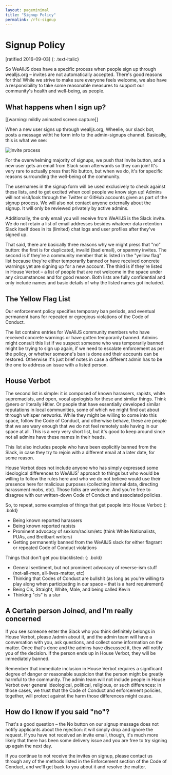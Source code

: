 ```yaml
---
layout: pageminimal
title: "Signup Policy"
permalink: /rfc-signup
---
```


# Signup Policy

[ratified 2016-09-03]
{: .text-italic}

So WeAllJS does have a specific process when people sign up through wealljs.org – invites are not automatically accepted. There's good reasons for this! While we strive to make sure everyone feels welcome, we also have a responsibility to take some reasonable measures to support our community's health and well-being, as people.

<div class="bordered-divider bordered-bottom"></div>

## What happens when I sign up?

[[warning: mildly animated screen capture]]

When a new user signs up through wealljs.org, Wheelie, our slack bot, posts a message witht he form info to the admin-signups channel. Basically, this is what we see:

![Invite process](https://files.slack.com/files-pri/T1WSA6TGQ-F1YH81UMN/invite-bot.gif)

For the overwhelming majority of signups, we push that Invite button, and a new user gets an email from Slack soon afterwards so they can join! It's very rare to actually press that No button, but when we do, it's for specific reasons surrounding the well-being of the community.

The usernames in the signup form will be used exclusively to check against these lists, and to get excited when cool people we know sign up! Admins will not visit/look through the Twitter or GitHub accounts given as part of the signup process. We will also not contact anyone externally about the signup. It will only be reviewed privately by active admins.

Additionally, the only email you will receive from WeAllJS is the Slack invite. We do not retain a list of email addresses besides whatever data retention Slack itself does in its (limited) chat logs and user profiles after they've signed up.

That said, there are basically three reasons why we might press that "no" button: the first is for duplicated, invalid (bad email), or spammy invites. The second is if they're a community member that is listed in the "yellow flag" list because they're either temporarily banned or have received concrete warnings yet are signing up for a new account. The third is if they're listed in House Verbot – a list of people that are not welcome in the space under any circumstances and for good reason. Both lists are fully confidential and only include names and basic details of why the listed names got included.

<div class="bordered-divider bordered-bottom"></div>

## The Yellow Flag List

Our enforcement policy specifies temporary ban periods, and eventual permanent bans for repeated or egregious violations of the Code of Conduct.

The list contains entries for WeAllJS community members who have received concrete warnings or have gotten temporarily banned. Admins might consult this list if we suspect someone who was temporarily banned might be trying to sign up again, if we need to escalate enforcement as per the policy, or whether someone's ban is done and their accounts can be restored. Otherwise it's just brief notes in case a different admin has to be the one to address an issue with a listed person.

<div class="bordered-divider bordered-bottom"></div>

## House Verbot

The second list is simple: it is composed of known harassers, rapists, white supremacists, and open, vocal apologists for these and similar things. Think @nero or literally Hitler. Or people that have essentially developed similar reputations in local communities, some of which we might find out about through whisper networks. While they might be willing to come into this space, follow the Code of Conduct, and otherwise behave, these are people that we are wary enough that we do not feel remotely safe having in our space at all. This is a very very short list, but it's good to keep around since not all admins have these names in their heads.

This list also includes people who have been explicitly banned from the Slack, in case they try to rejoin with a different email at a later date, for some reason.

House Verbot does not include anyone who has simply expressed some ideological differences to WeAllJS' approach to things but who would be willing to follow the rules here and who we do not believe would use their presence here for malicious purposes (collecting internal data, directing harassment mobs, etc). Those folks are welcome. And you're free to disagree with our written-down Code of Conduct and associated policies.

So, to repeat, some examples of things that get people into House Verbot:
{: .bold}

  * Being known reported harassers
  * Being known reported rapists
  * Prominent advocacy of sexism/racism/etc (think White Nationalists, PUAs, and Breitbart writers)
  * Getting permanently banned from the WeAllJS slack for either flagrant or repeated Code of Conduct violations

Things that don't get you blacklisted:
{: .bold}

  * General sentiment, but not prominent advocacy of reverse-ism stuff (not-all-men, all-lives-matter, etc)
  * Thinking that Codes of Conduct are bullshit (as long as you're willing to play along when participating in our space – that is a hard requirement)
  * Being Cis, Straight, White, Male, and being called Kevin
  * Thinking "cis" is a slur

<div class="bordered-divider bordered-bottom"></div>

## A Certain person Joined, and I'm really concerned

If you see someone enter the Slack who you think definitely belongs in House Verbot, please /admin about it, and the admin team will have a conversation with you, ask questions, and collect some information on the matter. Once that's done and the admins have discussed it, they will notify you of the decision. If the person ends up in House Verbot, they will be immediately banned.

Remember that immediate inclusion in House Verbot requires a significant degree of danger or reasonable suspicion that the person might be greatly harmful to the community. The admin team will not include people in House Verbot over general ideological, political, religious, or such differences: in those cases, we trust that the Code of Conduct and enforcement policies, together, will protect against the harm those differences might cause.

<div class="bordered-divider bordered-bottom"></div>

## How do I know if you said "no"?

That's a good question – the No button on our signup message does not notify applicants about the rejection: it will simply drop and ignore the request. If you have not received an invite email, though, it's much more likely that there has been some delivery issue and you are free to try signing up again the next day.

If you continue to not receive the invites on signup, please contact us through any of the methods listed in the Enforcement section of the Code of Conduct, and we'll get back to you about it and resolve the matter.
